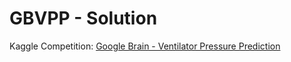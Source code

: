 # GBVPP - Solution
Kaggle Competition: [Google Brain - Ventilator Pressure Prediction](https://www.kaggle.com/c/ventilator-pressure-prediction/overview)
